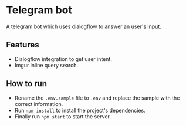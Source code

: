 # Telegram bot
A telegram bot which uses dialogflow to answer an user's input.

## Features
- Dialogflow integration to get user intent.
- Imgur inline query search.

## How to run
- Rename the `.env.sample` file to `.env` and replace the sample with the correct information.
- Run `npm install` to install the project's dependencies.
- Finally run `npm start` to start the server. 